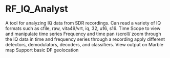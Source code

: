 # RF_IQ_Analyst
A tool for analyzing IQ data from SDR recordings.
Can read a variety of IQ formats such as cfile, raw, vita49/vrt, iq, 32, u16, s16. 
Time Scope to view and manipulate time series
Frequency and time pan /scroll/ zoom through the IQ data in time and frequency series through a recording
apply different detectors, demodulators, decoders, and classifiers.
View output on Marble map
Support basic DF geolocation
